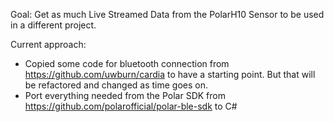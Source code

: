 Goal: Get as much Live Streamed Data from the PolarH10 Sensor to be used in a different project.

Current approach:
* Copied some code for bluetooth connection from https://github.com/uwburn/cardia to have a starting point. But that will be refactored and changed as time goes on.
* Port everything needed from the Polar SDK from https://github.com/polarofficial/polar-ble-sdk to C#
 